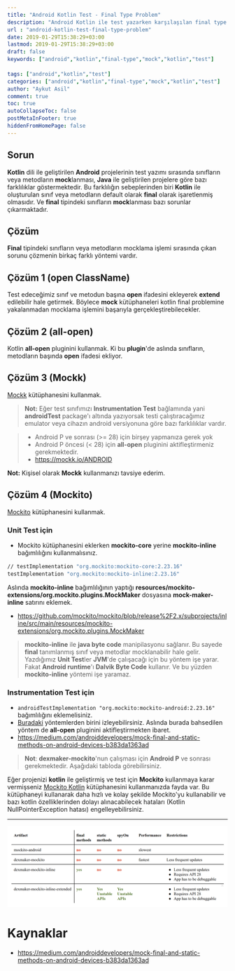 ```yaml
---
title: "Android Kotlin Test - Final Type Problem"
description: "Android Kotlin ile test yazarken karşılaşılan final type problemi ve çözümü"
url : "android-kotlin-test-final-type-problem"
date: 2019-01-29T15:38:29+03:00
lastmod: 2019-01-29T15:38:29+03:00
draft: false
keywords: ["android","kotlin","final-type","mock","kotlin","test"]

tags: ["android","kotlin","test"]
categories: ["android","kotlin","final-type","mock","kotlin","test"]
author: "Aykut Asil"
comment: true
toc: true
autoCollapseToc: false
postMetaInFooter: true
hiddenFromHomePage: false
---
```


## Sorun

**Kotlin** dili ile geliştirilen **Android** projelerinin test yazımı sırasında sınıfların veya metodların **mock**lanması, **Java** ile geliştirilen projelere göre bazı farklılıklar göstermektedir. Bu farklılığın sebeplerinden biri **Kotlin** ile oluşturulan sınıf veya metodların default olarak **final** olarak işaretlenmiş olmasıdır. Ve **final** tipindeki sınıfların **mock**lanması bazı sorunlar çıkarmaktadır.

## Çözüm

**Final** tipindeki sınıfların veya metodların mocklama işlemi sırasında çıkan sorunu çözmenin birkaç farklı yöntemi vardır.

## Çözüm 1 (open ClassName)

Test edeceğimiz sınıf ve metodun başına **open** ifadesini ekleyerek **extend** edilebilir hale getirmek. Böylece **mock** kütüphaneleri kotlin final problemine yakalanmadan mocklama işlemini başarıyla gerçekleştirebilecekler.

## Çözüm 2 (all-open)

Kotlin **all-open** pluginini kullanmak. Ki bu **plugin**'de aslında sınıfların, metodların başında **open** ifadesi ekliyor.

## Çözüm 3 (Mockk)

[Mockk](https://mockk.io/) kütüphanesini kullanmak.

> **Not:** Eğer test sınıfımızı **Instrumentation Test** bağlamında yani **androidTest** package'ı altında yazıyorsak testi çalıştıracağımız emulator veya cihazın android versiyonuna göre bazı farklılıklar vardır.

> - Android P ve sonrası (>= 28) için birşey yapmanıza gerek yok
> - Android P öncesi (< 28) için **all-open** pluginini aktifleştirmeniz gerekmektedir.
> - <https://mockk.io/ANDROID>

**Not:** Kişisel olarak **Mockk** kullanmanızı tavsiye ederim. 

## Çözüm 4 (Mockito)

[Mockito](https://site.mockito.org/) kütüphanesini kullanmak.

### **Unit Test için**

- Mockito kütüphanesini eklerken **mockito-core** yerine **mockito-inline** bağımlılığını kullanmalısınız.

```bash
// testImplementation "org.mockito:mockito-core:2.23.16"
testImplementation "org.mockito:mockito-inline:2.23.16"
```

Aslında **mockito-inline** bağımlılığının yaptığı **resources/mockito-extensions/org.mockito.plugins.MockMaker** dosyasına **mock-maker-inline** satırını eklemek.

- <https://github.com/mockito/mockito/blob/release%2F2.x/subprojects/inline/src/main/resources/mockito-extensions/org.mockito.plugins.MockMaker>

> **mockito-inline** ile **java byte code** manipilasyonu sağlanır. Bu sayede **final** tanımlanmış sınıf veya metodlar mocklanabilir hale gelir. Yazdığımız **Unit Test**ler **JVM**'de çalışacağı için bu yöntem işe yarar.
> Fakat **Android runtime**'ı **Dalvik Byte Code** kullanır. Ve bu yüzden **mockito-inline** yöntemi işe yaramaz.

### **Instrumentation Test için**

- `androidTestImplementation "org.mockito:mockito-android:2.23.16"` bağımlılığını eklemelisiniz.
- [Buradaki](https://github.com/mockito/mockito/issues/1082#issuecomment-301646307) yöntemlerden birini izleyebilirsiniz. Aslında burada bahsedilen yöntem de **all-open** pluginini aktifleştirmekten ibaret.
- <https://medium.com/androiddevelopers/mock-final-and-static-methods-on-android-devices-b383da1363ad>

> **Not**: **dexmaker-mockito**'nun çalışması için **Android P** ve sonrası gerekmektedir. Aşağıdaki tabloda görebilirsiniz.

Eğer projenizi **kotlin** ile geliştirmiş ve test için **Mockito** kullanmaya karar vermişseniz [Mockito Kotlin](https://github.com/nhaarman/mockito-kotlin) kütüphanesini kullanmanızda fayda var. Bu kütüphaneyi kullanarak daha hızlı ve kolay şekilde Mockito'yu kullanabilir ve bazı kotlin özelliklerinden dolayı alınacabilecek hataları (Kotlin NullPointerException hatası) engelleyebilirsiniz.

---

![Mockito Benchmark](/img/mockito_benchmark.png "Mockito Benchmark")

# Kaynaklar

- <https://medium.com/androiddevelopers/mock-final-and-static-methods-on-android-devices-b383da1363ad>